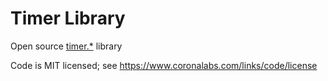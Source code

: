 # Timer Library

Open source [timer.*](https://docs.coronalabs.com/api/library/timer/) library

Code is MIT licensed; see https://www.coronalabs.com/links/code/license

